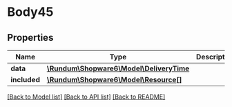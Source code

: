 # Body45

## Properties
Name | Type | Description | Notes
------------ | ------------- | ------------- | -------------
**data** | [**\Rundum\Shopware6\Model\DeliveryTime**](DeliveryTime.md) |  | [optional] 
**included** | [**\Rundum\Shopware6\Model\Resource[]**](Resource.md) |  | [optional] 

[[Back to Model list]](../../README.md#documentation-for-models) [[Back to API list]](../../README.md#documentation-for-api-endpoints) [[Back to README]](../../README.md)

